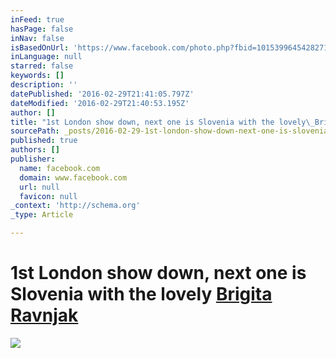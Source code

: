 ```yaml
---
inFeed: true
hasPage: false
inNav: false
isBasedOnUrl: 'https://www.facebook.com/photo.php?fbid=10153996454282718&set=a.431303647717.221826.770457717&type=3&theater'
inLanguage: null
starred: false
keywords: []
description: ''
datePublished: '2016-02-29T21:41:05.797Z'
dateModified: '2016-02-29T21:40:53.195Z'
author: []
title: "1st London show down, next one is Slovenia with the lovely\_Brigita Ravnjak"
sourcePath: _posts/2016-02-29-1st-london-show-down-next-one-is-slovenia-with-the-lovely-b.md
published: true
authors: []
publisher:
  name: facebook.com
  domain: www.facebook.com
  url: null
  favicon: null
_context: 'http://schema.org'
_type: Article

---
```

# 1st London show down, next one is Slovenia with the lovely [Brigita Ravnjak][0]
![](https://scontent-lhr3-1.xx.fbcdn.net/hphotos-xlf1/v/t1.0-9/12799131_10153996454282718_58687289551010554_n.jpg?oh=38c223e0bdc5f6dc4804f2f45c0938e9&oe=574BE995)

[0]: https://www.facebook.com/profile.php?id=100000523946058